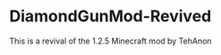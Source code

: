 DiamondGunMod-Revived
========================

This is a revival of the 1.2.5 Minecraft mod by TehAnon
